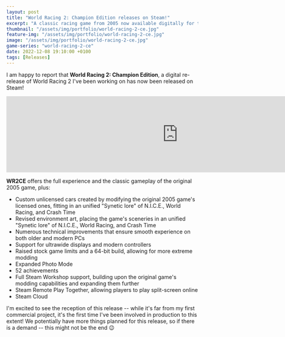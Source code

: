 ```yaml
---
layout: post
title: "World Racing 2: Champion Edition releases on Steam!"
excerpt: "A classic racing game from 2005 now available digitally for the first time, with a fresh coat of paint."
thumbnail: "/assets/img/portfolio/world-racing-2-ce.jpg"
feature-img: "/assets/img/portfolio/world-racing-2-ce.jpg"
image: "/assets/img/portfolio/world-racing-2-ce.jpg"
game-series: "world-racing-2-ce"
date: 2022-12-08 19:10:00 +0100
tags: [Releases]
---
```


I am happy to report that **World Racing 2: Champion Edition**, a digital re-release of World Racing 2
I've been working on has now been released on Steam!

<div align="center">
<iframe src="https://store.steampowered.com/widget/1301010/" frameborder="0" width="900" height="200"></iframe>
</div>

**WR2CE** offers the full experience and the classic gameplay of the original 2005 game, plus:

* Custom unlicensed cars created by modifying the original 2005 game's licensed ones, fitting in an unified "Synetic lore" of N.I.C.E., World Racing, and Crash Time
* Revised environment art, placing the game's sceneries in an unified "Synetic lore" of N.I.C.E., World Racing, and Crash Time
* Numerous technical improvements that ensure smooth experience on both older and modern PCs
* Support for ultrawide displays and modern controllers
* Raised stock game limits and a 64-bit build, allowing for more extreme modding
* Expanded Photo Mode
* 52 achievements
* Full Steam Workshop support, building upon the original game's modding capabilities and expanding them further
* Steam Remote Play Together, allowing players to play split-screen online
* Steam Cloud

I'm excited to see the reception of this release -- while it's far from my first commercial project,
it's the first time I've been involved in production to this extent!
We potentially have more things planned for this release, so if there is a demand -- this might not be the end 😉
